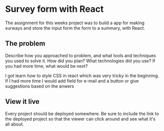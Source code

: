 # Survey form with React

The assignment for this weeks project was to build a app for making surways and store the input form the form to a summary, with React.

## The problem

Describe how you approached to problem, and what tools and techniques you used to solve it. How did you plan? What technologies did you use? If you had more time, what would be next?

I got learn how to style CSS in react which was very tricky in the beginning.
If I had more time I would add field for e-mail and a button or give suggestions based on the anwers

## View it live

Every project should be deployed somewhere. Be sure to include the link to the deployed project so that the viewer can click around and see what it's all about.
